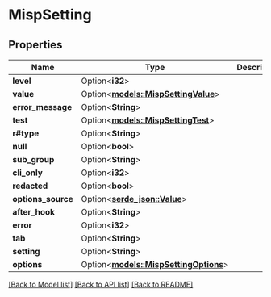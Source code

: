 # MispSetting

## Properties

Name | Type | Description | Notes
------------ | ------------- | ------------- | -------------
**level** | Option<**i32**> |  | [optional]
**value** | Option<[**models::MispSettingValue**](MispSetting_value.md)> |  | [optional]
**error_message** | Option<**String**> |  | [optional]
**test** | Option<[**models::MispSettingTest**](MispSetting_test.md)> |  | [optional]
**r#type** | Option<**String**> |  | [optional]
**null** | Option<**bool**> |  | [optional]
**sub_group** | Option<**String**> |  | [optional]
**cli_only** | Option<**i32**> |  | [optional]
**redacted** | Option<**bool**> |  | [optional]
**options_source** | Option<[**serde_json::Value**](.md)> |  | [optional]
**after_hook** | Option<**String**> |  | [optional]
**error** | Option<**i32**> |  | [optional]
**tab** | Option<**String**> |  | [optional]
**setting** | Option<**String**> |  | [optional]
**options** | Option<[**models::MispSettingOptions**](MispSetting_options.md)> |  | [optional]

[[Back to Model list]](../README.md#documentation-for-models) [[Back to API list]](../README.md#documentation-for-api-endpoints) [[Back to README]](../README.md)


